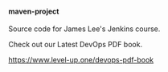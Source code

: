 #### maven-project
Source code for James Lee's Jenkins course.

Check out our Latest DevOps PDF book.

https://www.level-up.one/devops-pdf-book

